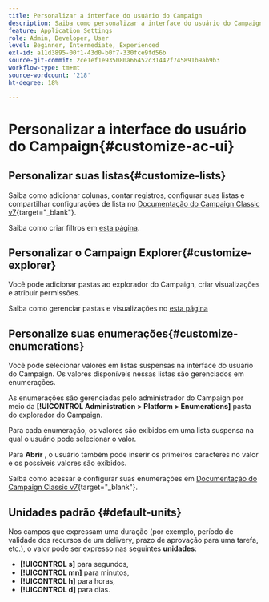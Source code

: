 ```yaml
---
title: Personalizar a interface do usuário do Campaign
description: Saiba como personalizar a interface do usuário do Campaign
feature: Application Settings
role: Admin, Developer, User
level: Beginner, Intermediate, Experienced
exl-id: a11d3895-00f1-43d0-b0f7-330fce9fd56b
source-git-commit: 2ce1ef1e935080a66452c31442f745891b9ab9b3
workflow-type: tm+mt
source-wordcount: '218'
ht-degree: 18%

---
```


# Personalizar a interface do usuário do Campaign{#customize-ac-ui}

## Personalizar suas listas{#customize-lists}

Saiba como adicionar colunas, contar registros, configurar suas listas e compartilhar configurações de lista no [Documentação do Campaign Classic v7](https://experienceleague.adobe.com/docs/campaign-classic/using/getting-started/starting-with-adobe-campaign/campaign-workspace/adobe-campaign-ui-lists.html?lang=en){target=&quot;_blank&quot;}.

Saiba como criar filtros em [esta página](../audiences/create-filters.md).

## Personalizar o Campaign Explorer{#customize-explorer}

Você pode adicionar pastas ao explorador do Campaign, criar visualizações e atribuir permissões.

Saiba como gerenciar pastas e visualizações no [esta página](../audiences/folders-and-views.md)


## Personalize suas enumerações{#customize-enumerations}

Você pode selecionar valores em listas suspensas na interface do usuário do Campaign. Os valores disponíveis nessas listas são gerenciados em enumerações.

As enumerações são gerenciadas pelo administrador do Campaign por meio da **[!UICONTROL Administration > Platform > Enumerations]** pasta do explorador do Campaign.

Para cada enumeração, os valores são exibidos em uma lista suspensa na qual o usuário pode selecionar o valor.

Para **Abrir** , o usuário também pode inserir os primeiros caracteres no valor e os possíveis valores são exibidos.

Saiba como acessar e configurar suas enumerações em [Documentação do Campaign Classic v7](https://experienceleague.adobe.com/docs/campaign-classic/using/getting-started/administration-basics/managing-enumerations.html){target=&quot;_blank&quot;}.


## Unidades padrão {#default-units}

Nos campos que expressam uma duração (por exemplo, período de validade dos recursos de um delivery, prazo de aprovação para uma tarefa, etc.), o valor pode ser expresso nas seguintes **unidades**:

* **[!UICONTROL s]** para segundos,
* **[!UICONTROL mn]** para minutos,
* **[!UICONTROL h]** para horas,
* **[!UICONTROL d]** para dias.
